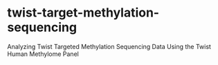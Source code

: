 # twist-target-methylation-sequencing
Analyzing Twist Targeted Methylation Sequencing Data Using the Twist Human Methylome Panel
